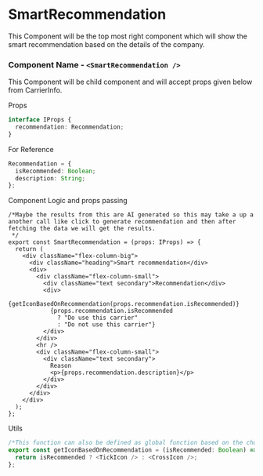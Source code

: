 # SmartRecommendation

This Component will be the top most right component which will show the smart recommendation based on the details of the company.

### Component Name - `<SmartRecommendation />`

This Component will be child component and will accept props given below from CarrierInfo.

Props

```ts
interface IProps {
  recommendation: Recommendation;
}
```

For Reference

```ts
Recommendation = {
  isRecommended: Boolean;
  description: String;
};
```

Component Logic and props passing

```tsx
/*Maybe the results from this are AI generated so this may take a up a another call like click to generate recommendation and then after fetching the data we will get the results.
 */
export const SmartRecommendation = (props: IProps) => {
  return (
    <div className="flex-column-big">
      <div className="heading">Smart recommendation</div>
      <div>
        <div className="flex-column-small">
          <div className="text secondary">Recommendation</div>
          <div>
            {getIconBasedOnRecommendation(props.recommendation.isRecommended)}
            {props.recommendation.isRecommended
              ? "Do use this carrier"
              : "Do not use this carrier"}
          </div>
        </div>
        <hr />
        <div className="flex-column-small">
          <div className="text secondary">
            Reason
            <p>{props.recommendation.description}</p>
          </div>
        </div>
      </div>
    </div>
  );
};
```

Utils

```ts
/*This function can also be defined as global function based on the choice that <TickIcon /> and <CrossIcon> from headerInfoPanel are same */
export const getIconBasedOnRecommendation = (isRecommended: Boolean) => {
  return isRecommended ? <TickIcon /> : <CrossIcon />;
};
```
